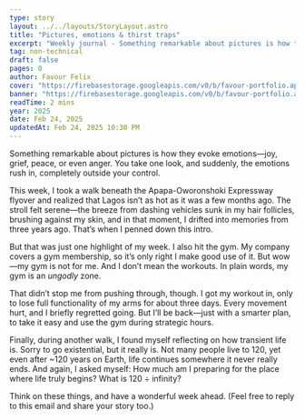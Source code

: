 ```yaml
---
type: story
layout: ../../layouts/StoryLayout.astro
title: "Pictures, emotions & thirst traps"
excerpt: "Weekly journal - Something remarkable about pictures is how they evoke emotions—joy, grief, peace, or even anger. You take one look, and suddenly, the emotions rush in, completely outside your control."
tag: non-technical
draft: false
pages: 0
author: Favour Felix
cover: "https://firebasestorage.googleapis.com/v0/b/favour-portfolio.appspot.com/o/stories%2Fpictures-emotion-thirst-traps.webp?alt=media&token=53dcd0d7-74c8-4712-bd30-c975ec83a4c2"
banner: "https://firebasestorage.googleapis.com/v0/b/favour-portfolio.appspot.com/o/stories%2Fpictures-emotion-thirst-traps.webp?alt=media&token=53dcd0d7-74c8-4712-bd30-c975ec83a4c2"
readTime: 2 mins
year: 2025
date: Feb 24, 2025
updatedAt: Feb 24, 2025 10:30 PM
---
```


Something remarkable about pictures is how they evoke emotions—joy, grief, peace, or even anger. You take one look, and suddenly, the emotions rush in, completely outside your control.

This week, I took a walk beneath the Apapa-Oworonshoki Expressway flyover and realized that Lagos isn’t as hot as it was a few months ago. The stroll felt serene—the breeze from dashing vehicles sunk in my hair follicles, brushing against my skin, and in that moment, I drifted into memories from three years ago. That’s when I penned down this intro.

But that was just one highlight of my week. I also hit the gym. My company covers a gym membership, so it’s only right I make good use of it. But wow—my gym is not for me. And I don’t mean the workouts. In plain words, my gym is an _ungodly_ zone.

That didn’t stop me from pushing through, though. I got my workout in, only to lose full functionality of my arms for about three days. Every movement hurt, and I briefly regretted going. But I’ll be back—just with a smarter plan, to take it easy and use the gym during strategic hours.

Finally, during another walk, I found myself reflecting on how transient life is. Sorry to go existential, but it really is. Not many people live to 120, yet even after ~120 years on Earth, life continues somewhere it never really ends. And again, I asked myself: How much am I preparing for the place where life truly begins? What is 120 ÷ infinity?

Think on these things, and have a wonderful week ahead. (Feel free to reply to this email and share your story too.)